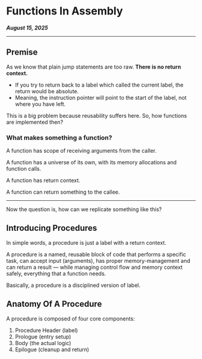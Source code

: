 # Functions In Assembly

_**August 15, 2025**_

***

## Premise

As we know that plain jump statements are too raw. **There is no return context.**

* If you try to return back to a label which called the current label, the return would be absolute.&#x20;
* Meaning, the instruction pointer will point to the start of the label, not where you have left.

This is a big problem because reusability suffers here. So, how functions are implemented then?

### What makes something a function?

A function has scope of receiving arguments from the caller.

A function has a universe of its own, with its memory allocations and function calls.

A function has return context.

A function can return something to the callee.

***

Now the question is, how can we replicate something like this?

## Introducing Procedures

In simple words, a procedure is just a label with a return context.

A procedure is a named, reusable block of code that performs a specific task, can accept input (arguments), has proper memory-management and can return a result — while managing control flow and memory context safely, everything that a function needs.

Basically, a procedure is a disciplined version of label.

## Anatomy Of A Procedure

A procedure is composed of four core components:

1. Procedure Header (label)
2. Prologue (entry setup)
3. Body (the actual logic)
4. Epilogue (cleanup and return)















